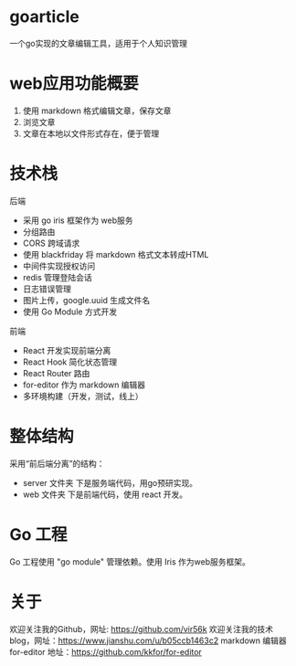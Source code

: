 # goarticle
一个go实现的文章编辑工具，适用于个人知识管理

# web应用功能概要
1. 使用 markdown 格式编辑文章，保存文章
2. 浏览文章
3. 文章在本地以文件形式存在，便于管理

# 技术栈
后端
- 采用 go iris 框架作为 web服务
- 分组路由
- CORS 跨域请求
- 使用 blackfriday 将 markdown 格式文本转成HTML
- 中间件实现授权访问
- redis 管理登陆会话
- 日志错误管理
- 图片上传，google.uuid 生成文件名
- 使用 Go Module 方式开发

前端
- React 开发实现前端分离
- React Hook 简化状态管理
- React Router 路由
- for-editor 作为 markdown 编辑器
- 多环境构建（开发，测试，线上）

# 整体结构
采用“前后端分离”的结构：
- server 文件夹 下是服务端代码，用go预研实现。
- web 文件夹 下是前端代码，使用 react 开发。

# Go 工程
Go 工程使用 "go module" 管理依赖。使用 Iris 作为web服务框架。


# 关于
欢迎关注我的Github，网址: https://github.com/vir56k
欢迎关注我的技术blog，网址：https://www.jianshu.com/u/b05ccb1463c2
markdown 编辑器 for-editor 地址：https://github.com/kkfor/for-editor
